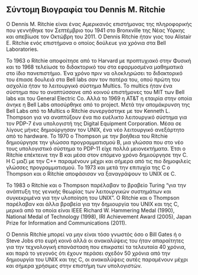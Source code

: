 ## Σύντομη Βιογραφία του Dennis M. Ritchie 

O Dennis M. Ritchie είναι ένας Αμερικανός επιστήμονας της πληροφορικής που γεννήθηκε τον Σεπτέμβριο του 1941 στο Bronxville της Νέας Υόρκης και απεβίωσε τον Οκτώβρη του 2011. Ο Dennis Ritchie ήταν γιος του Alistair E. Ritchie ενός επιστήμονα ο οποίος δούλευε για χρόνια στα Bell Laboratories.  

Το 1963 ο Ritchie αποφοίτησε από το Harvard με προπτυχιακό στην Φυσική και το 1968 τελείωσε το διδακτορικό του στα εφαρμοσμένα μαθηματικά στο ίδιο πανεπιστήμιο.  Ένα χρόνο πριν να ολοκληρώσει το διδακτορικό του έπιασε δουλειά στα Bell labs σαν τον πατέρα του, οπού πρώτη του ασχολία ήταν το λειτουργικό σύστημα Multics. Το multics ήταν ένα σύστημα που το αναπτύσσανε από κοινού επιστήμονες του MIT των Bell labs και του General Electric Co. Αλλά το 1969 η AT&T η εταιρία στην οποία άνηκε η Bell Labs αποσύρθηκε από το project. Μετά την απομάκρυνση της Bell Labs από το Multics ο Ritchie συνεργάστηκε με τον Kenneth L. Thompson για να αναπτύξουν ένα πιο ευέλικτο λειτουργικό σύστημα για τον PDP-7 ένα υπολογιστή της Digital Equipment Corporation. Μέσα σε λίγους μήνες δημιούργησαν τον UNIX, ένα νέο λειτουργικό ανεξάρτητο από το hardware. To 1970 o Thompson με την βοήθεια του Ritchie δημιούργησε την γλώσσα προγραμματισμού B, μια γλώσσα που στο νέο τους υπολογιστικό σύστημα το PDP-11 είχε πολλά μειονεκτήματα. Έτσι ο Ritchie επέκτεινε την B και μέσα στον επόμενο χρόνο δημιούργησε την C. H C μαζί με την C++ παραμένουν μέχρι και σήμερα από τις πιο δημοφιλείς γλώσσες προγραμματισμού. Το 1973 και μετά την επιτυχία της C ο Thompson και ο Ritchie αποφάσισαν να ξαναγράψουν το UNIX σε C.  

Το 1983 ο Ritchie και ο Thompson παρέλαβαν το βραβείο Turing “για την ανάπτυξη της γενικής θεωρίας των λειτουργικών συστημάτων και συγκεκριμένα για την υλοποίηση του UNIX”. O Ritchie και ο Thompson παρέλαβαν και άλλα βραβεία για την δημιουργία του UNIX και της C, μερικά από τα οποία είναι IEEE Richard W. Hammering Medal (1990), National Medal of Technology (1998), IRI Achievement Award (2005), Japan Prize for Information and Communications (2011).  

Ο Dennis Ritchie μπορεί να μην είναι τόσο γνωστός όσο ο Bill Gates ή ο Steve Jobs στο ευρή κοινό αλλά οι ανακαλύψεις του ήταν απαραίτητες για την τεχνολογική επανάσταση που επικρατεί τα τελευταία 40 χρόνια, και παρά το γεγονός ότι έχουν περάσει σχεδόν 50 χρόνια από την δημιουργία του UNIX και της C, οι ανακαλύψεις αυτές παραμένουν μέχρι και σήμερα χρήσιμες στην επιστήμη των υπολογιστών.  
